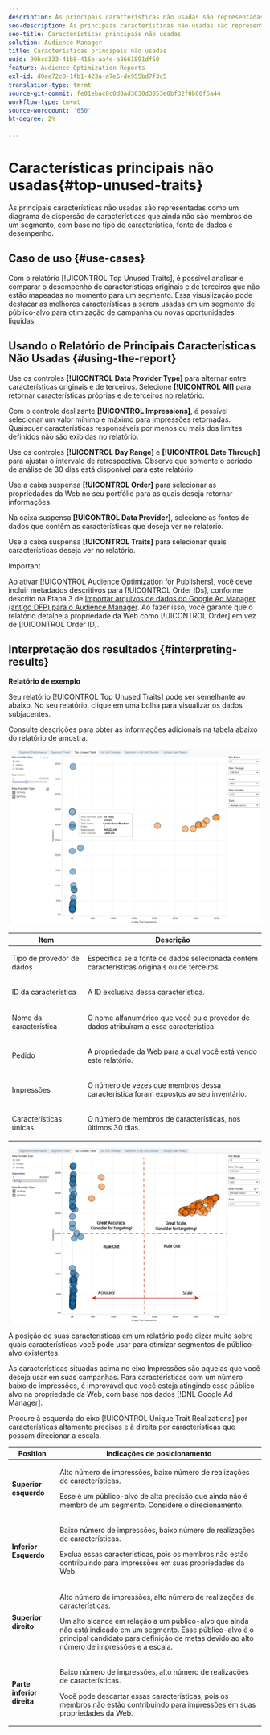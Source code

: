 ```yaml
---
description: As principais características não usadas são representadas como um diagrama de dispersão de características que ainda não são membros de um segmento, com base no tipo de característica, fonte de dados e desempenho.
seo-description: As principais características não usadas são representadas como um diagrama de dispersão de características que ainda não são membros de um segmento, com base no tipo de característica, fonte de dados e desempenho.
seo-title: Características principais não usadas
solution: Audience Manager
title: Características principais não usadas
uuid: 90bcd333-41b8-416e-aa4e-a8661891df50
feature: Audience Optimization Reports
exl-id: d0ae72c0-1fb1-423a-a7e6-de955bd7f3c5
translation-type: tm+mt
source-git-commit: fe01ebac8c0d0ad3630d3853e0bf32f0b00f6a44
workflow-type: tm+mt
source-wordcount: '650'
ht-degree: 2%

---
```


# Características principais não usadas{#top-unused-traits}

As principais características não usadas são representadas como um diagrama de dispersão de características que ainda não são membros de um segmento, com base no tipo de característica, fonte de dados e desempenho.

## Caso de uso {#use-cases}

Com o relatório [!UICONTROL Top Unused Traits], é possível analisar e comparar o desempenho de características originais e de terceiros que não estão mapeadas no momento para um segmento. Essa visualização pode destacar as melhores características a serem usadas em um segmento de público-alvo para otimização de campanha ou novas oportunidades líquidas.

## Usando o Relatório de Principais Características Não Usadas {#using-the-report}

Use os controles **[!UICONTROL Data Provider Type]** para alternar entre características originais e de terceiros. Selecione **[!UICONTROL All]** para retornar características próprias e de terceiros no relatório.

Com o controle deslizante **[!UICONTROL Impressions]**, é possível selecionar um valor mínimo e máximo para impressões retornadas. Quaisquer características responsáveis por menos ou mais dos limites definidos não são exibidas no relatório.

Use os controles **[!UICONTROL Day Range]** e **[!UICONTROL Date Through]** para ajustar o intervalo de retrospectiva. Observe que somente o período de análise de 30 dias está disponível para este relatório.

Use a caixa suspensa **[!UICONTROL Order]** para selecionar as propriedades da Web no seu portfólio para as quais deseja retornar informações.

Na caixa suspensa **[!UICONTROL Data Provider]**, selecione as fontes de dados que contêm as características que deseja ver no relatório.

Use a caixa suspensa **[!UICONTROL Traits]** para selecionar quais características deseja ver no relatório.

>[!IMPORTANT]
>
>Ao ativar [!UICONTROL Audience Optimization for Publishers], você deve incluir metadados descritivos para [!UICONTROL Order IDs], conforme descrito na Etapa 3 de [Importar arquivos de dados do Google Ad Manager (antigo DFP) para o Audience Manager](../../../reporting/audience-optimization-reports/aor-publishers/import-dfp.md). Ao fazer isso, você garante que o relatório detalhe a propriedade da Web como [!UICONTROL Order] em vez de [!UICONTROL Order ID].

## Interpretação dos resultados {#interpreting-results}

**Relatório de exemplo**

Seu relatório [!UICONTROL Top Unused Traits] pode ser semelhante ao abaixo. No seu relatório, clique em uma bolha para visualizar os dados subjacentes.

Consulte descrições para obter as informações adicionais na tabela abaixo do relatório de amostra.

![](assets/publisher_unused_traits.png)

<table id="table_AFE2540583C34835B04584693ADFD26A"> 
 <thead> 
  <tr> 
   <th colname="col1" class="entry"> Item </th> 
   <th colname="col2" class="entry"> Descrição </th> 
  </tr>
 </thead>
 <tbody> 
  <tr> 
   <td colname="col1"> <p><span class="wintitle"> Tipo de provedor de dados</span> </p> </td> 
   <td colname="col2"> <p>Especifica se a fonte de dados selecionada contém características originais ou de terceiros. </p> </td> 
  </tr> 
  <tr> 
   <td colname="col1"> <p><span class="wintitle"> ID da característica</span> </p> </td> 
   <td colname="col2"> <p>A ID exclusiva dessa característica. </p> </td> 
  </tr> 
  <tr> 
   <td colname="col1"> <p><span class="wintitle"> Nome da característica</span> </p> </td> 
   <td colname="col2"> <p>O nome alfanumérico que você ou o provedor de dados atribuíram a essa característica. </p> </td> 
  </tr> 
  <tr> 
   <td colname="col1"> <p><span class="wintitle"> Pedido</span> </p> </td> 
   <td colname="col2"> <p>A propriedade da Web para a qual você está vendo este relatório. </p> </td> 
  </tr> 
  <tr> 
   <td colname="col1"> <p><span class="wintitle"> Impressões</span> </p> </td> 
   <td colname="col2"> <p>O número de vezes que membros dessa característica foram expostos ao seu inventário. </p> </td> 
  </tr> 
  <tr> 
   <td colname="col1"> <p><span class="wintitle"> Características únicas</span> </p> </td> 
   <td colname="col2"> <p>O número de membros de características, nos últimos 30 dias. </p> </td> 
  </tr> 
 </tbody> 
</table>

![](assets/publisher_unused_traits_final.png)

A posição de suas características em um relatório pode dizer muito sobre quais características você pode usar para otimizar segmentos de público-alvo existentes.

As características situadas acima no eixo Impressões são aquelas que você deseja usar em suas campanhas. Para características com um número baixo de impressões, é improvável que você esteja atingindo esse público-alvo na propriedade da Web, com base nos dados [!DNL Google Ad Manager].

Procure à esquerda do eixo [!UICONTROL Unique Trait Realizations] por características altamente precisas e à direita por características que possam direcionar a escala.

<table id="table_A29253B30DFA4CD7B3B7C320DE0BDEA4"> 
 <thead> 
  <tr> 
   <th colname="col1" class="entry"> Position </th> 
   <th colname="col2" class="entry"> Indicações de posicionamento </th> 
  </tr> 
 </thead>
 <tbody> 
  <tr> 
   <td colname="col1"> <p> <b>Superior esquerdo</b> </p> </td> 
   <td colname="col2"> <p>Alto número de impressões, baixo número de realizações de características. </p> <p>Esse é um público-alvo de alta precisão que ainda não é membro de um segmento. Considere o direcionamento. </p> </td> 
  </tr> 
  <tr> 
   <td colname="col1"> <p> <b>Inferior Esquerdo</b> </p> </td> 
   <td colname="col2"> <p>Baixo número de impressões, baixo número de realizações de características. </p> <p> Exclua essas características, pois os membros não estão contribuindo para impressões em suas propriedades da Web. </p> </td> 
  </tr> 
  <tr> 
   <td colname="col1"> <p> <b>Superior direito</b> </p> </td> 
   <td colname="col2"> <p>Alto número de impressões, alto número de realizações de características. </p> <p>Um alto alcance em relação a um público-alvo que ainda não está indicado em um segmento. Esse público-alvo é o principal candidato para definição de metas devido ao alto número de impressões e à escala. </p> </td> 
  </tr> 
  <tr> 
   <td colname="col1"> <p> <b>Parte inferior direita</b> </p> </td> 
   <td colname="col2"> <p>Baixo número de impressões, alto número de realizações de características. </p> <p> Você pode descartar essas características, pois os membros não estão contribuindo para impressões em suas propriedades da Web. </p> </td> 
  </tr> 
 </tbody> 
</table>
